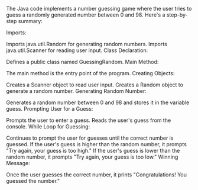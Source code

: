 The Java code implements a number guessing game where the user tries to guess a randomly generated number between 0 and 98. Here's a step-by-step summary:

Imports:

Imports java.util.Random for generating random numbers.
Imports java.util.Scanner for reading user input.
Class Declaration:

Defines a public class named GuessingRandom.
Main Method:

The main method is the entry point of the program.
Creating Objects:

Creates a Scanner object to read user input.
Creates a Random object to generate a random number.
Generating Random Number:

Generates a random number between 0 and 98 and stores it in the variable guess.
Prompting User for a Guess:

Prompts the user to enter a guess.
Reads the user's guess from the console.
While Loop for Guessing:

Continues to prompt the user for guesses until the correct number is guessed.
If the user's guess is higher than the random number, it prompts "Try again, your guess is too high."
If the user's guess is lower than the random number, it prompts "Try again, your guess is too low."
Winning Message:

Once the user guesses the correct number, it prints "Congratulations! You guessed the number."
